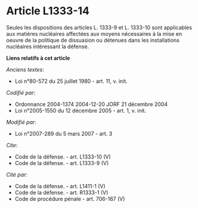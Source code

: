 # Article L1333-14

Seules les dispositions des articles L. 1333-9 et L. 1333-10 sont applicables aux matières nucléaires affectées aux moyens
nécessaires à la mise en oeuvre de la politique de dissuasion ou détenues dans les installations nucléaires intéressant la
défense.

**Liens relatifs à cet article**

_Anciens textes_:

  - Loi n°80-572 du 25 juillet 1980 - art. 11, v. init.

_Codifié par_:

  - Ordonnance 2004-1374 2004-12-20 JORF 21 décembre 2004
  - Loi n°2005-1550 du 12 décembre 2005 - art. 1, v. init.

_Modifié par_:

  - Loi n°2007-289 du 5 mars 2007 - art. 3

_Cite_:

  - Code de la défense. - art. L1333-10 (V)
  - Code de la défense. - art. L1333-9 (V)

_Cité par_:

  - Code de la défense. - art. L1411-1 (V)
  - Code de la défense. - art. R1333-1 (V)
  - Code de procédure pénale - art. 706-167 (V)

